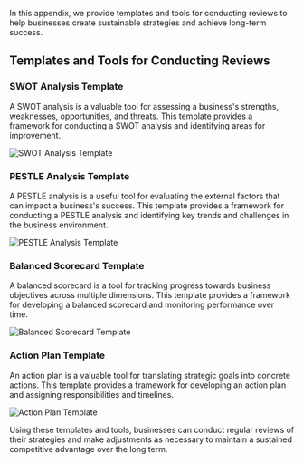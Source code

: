 
In this appendix, we provide templates and tools for conducting reviews to help businesses create sustainable strategies and achieve long-term success.

Templates and Tools for Conducting Reviews
------------------------------------------

### SWOT Analysis Template

A SWOT analysis is a valuable tool for assessing a business's strengths, weaknesses, opportunities, and threats. This template provides a framework for conducting a SWOT analysis and identifying areas for improvement.

![SWOT Analysis Template](https://i.imgur.com/1BqYwKz.png)

### PESTLE Analysis Template

A PESTLE analysis is a useful tool for evaluating the external factors that can impact a business's success. This template provides a framework for conducting a PESTLE analysis and identifying key trends and challenges in the business environment.

![PESTLE Analysis Template](https://i.imgur.com/UOxWJZf.png)

### Balanced Scorecard Template

A balanced scorecard is a tool for tracking progress towards business objectives across multiple dimensions. This template provides a framework for developing a balanced scorecard and monitoring performance over time.

![Balanced Scorecard Template](https://i.imgur.com/m6I2M7S.png)

### Action Plan Template

An action plan is a valuable tool for translating strategic goals into concrete actions. This template provides a framework for developing an action plan and assigning responsibilities and timelines.

![Action Plan Template](https://i.imgur.com/Q4zWCv3.png)

Using these templates and tools, businesses can conduct regular reviews of their strategies and make adjustments as necessary to maintain a sustained competitive advantage over the long term.
